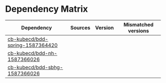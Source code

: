 # Dependency Matrix

Dependency | Sources | Version | Mismatched versions
---------- | ------- | ------- | -------------------
[cb-kubecd/bdd-spring-1587364420](https://github.com/cb-kubecd/bdd-spring-1587364420.git) |  | []() | 
[cb-kubecd/bdd-nh-1587366026](https://github.com/cb-kubecd/bdd-nh-1587366026.git) |  | []() | 
[cb-kubecd/bdd-sbhg-1587366026](https://github.com/cb-kubecd/bdd-sbhg-1587366026.git) |  | []() | 
